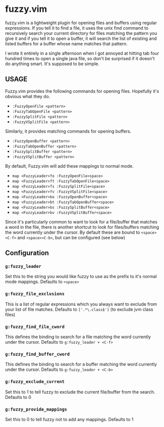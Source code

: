 # fuzzy.vim

fuzzy.vim is a lightweight plugin for opening files and buffers using regular
expressions. If you tell it to find a file, it uses the unix find command to
recursively search your current directory for files matching the pattern you
give it and if you tell it to open a buffer, it will search the list of existing
and listed buffers for a buffer whose name matches that pattern.

I wrote it entirely in a single afternoon when I got annoyed at hitting tab
four hundred times to open a single java file, so don't be surprised if it
doesn't do anything smart. It's supposed to be simple.


## USAGE

Fuzzy.vim provides the following commands for opening files. Hopefully it's
obvious what they do.

* `:FuzzyOpenFile <pattern>`
* `:FuzzyTabOpenFile <pattern>`
* `:FuzzySplitFile <pattern>`
* `:FuzzyVSplitFile <pattern>`

Similarly, it provides matching commands for opening buffers.

* `:FuzzyOpenBuffer <pattern>`
* `:FuzzyTabOpenBuffer <pattern>`
* `:FuzzySplitBuffer <pattern>`
* `:FuzzyVSplitBuffer <pattern>`

By default, Fuzzy.vim will add these mappings to normal mode.

* `map <FuzzyLeader>fo :FuzzyOpenFile<space>`
* `map <FuzzyLeader>ft :FuzzyTabOpenFile<space>`
* `map <FuzzyLeader>fs :FuzzySplitFile<space>`
* `map <FuzzyLeader>fv :FuzzyVSplitFile<space>`
* `map <FuzzyLeader>bo :FuzzyOpenBuffer<space>`
* `map <FuzzyLeader>bt :FuzzyTabOpenBuffer<space>`
* `map <FuzzyLeader>bs :FuzzySplitBuffer<space>`
* `map <FuzzyLeader>bv :FuzzyVSplitBuffer<space>`

Since it's particularly common to want to look for a file/buffer that matches a word in the file, there is
another shortcut to look for files/buffers matching the word currently under the cursor. By default these are
bound to `<space><C-f>` and `<space><C-b>`, but can be configured (see below)

## Configuration

### `g:fuzzy_leader`
Set this to the string you would like fuzzy to use as the prefix to it's normal
mode mappings. Defaults to `<space>`

### `g:fuzzy_file_exclusions`
This is a list of regular expressions which you always want to exclude from your
list of file matches. Defaults to `['.*\.class$']` (to exclude jvm class files)

### `g:fuzzy_find_file_cword`
This defines the binding to search for a file matching the word currently under the cursor.  Defaults to
`g:fuzzy_leader + <C-f>`

### `g:fuzzy_find_buffer_cword`
This defines the binding to search for a buffer matching the word currently under the cursor.  Defaults to
`g:fuzzy_leader + <C-b>`

### `g:fuzzy_exclude_current`
Set this to 1 to tell fuzzy to exclude the current file/buffer from the search.
Defaults to 0

### `g:fuzzy_provide_mappings`
Set this to 0 to tell fuzzy not to add any mappings. Defaults to 1

